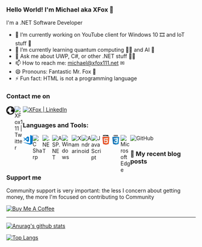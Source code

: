### Hello World! I'm Michael aka XFox 👋
I'm a .NET Software Developer

- 🔭 I’m currently working on YouTube client for Windows 10 🎞 and IoT stuff 🏡
- 🌱 I’m currently learning quantum computing 🎇✨ and AI 🤖
- 💬 Ask me about UWP, C#, or other .NET stuff 🐱‍🏍
- 📫 How to reach me: michael@xfox111.net ✉
- 😄 Pronouns: Fantastic Mr. Fox 🦊
- ⚡ Fun fact: HTML is not a programming language

### Contact me on
[<img align="left" alt="XFox111.NET | Website" width="22px" src="https://raw.githubusercontent.com/iconic/open-iconic/master/svg/globe.svg" />][website]
[<img align="left" alt="XFox111 | Twitter" width="22px" src="https://cdn.jsdelivr.net/npm/simple-icons@v3/icons/twitter.svg" />][twitter]
[<img alt="XFox | LinkedIn" width="22px" src="https://cdn.jsdelivr.net/npm/simple-icons@v3/icons/linkedin.svg" />][linkedin]

### Languages and Tools:

<img align="left" alt="Visual Studio Code" width="26px" src="https://raw.githubusercontent.com/github/explore/80688e429a7d4ef2fca1e82350fe8e3517d3494d/topics/visual-studio-code/visual-studio-code.png" />
<img align="left" alt="C Sharp" width="26px" src="https://xfox111.net/images/Badges/csharp.png" />
<img align="left" alt=".NET" width="26px" src="https://xfox111.net/images/Badges/dotnet.png" />
<img align="left" alt="ASP.NET" width="26px" src="https://xfox111.net/images/Badges/aspnet.png" />
<img align="left" alt="Windows" width="26px" src="https://xfox111.net/images/Badges/windows.png" />
<img align="left" alt="Xamarin" width="26px" src="https://xfox111.net/images/Badges/xamarin.png" />
<img align="left" alt="Android" width="26px" src="https://xfox111.net/images/Badges/android.png" />
<img align="left" alt="JavaScript" width="26px" src="https://xfox111.net/images/Badges/javascript.png" />
<img align="left" alt="HTML5" width="26px" src="https://raw.githubusercontent.com/github/explore/80688e429a7d4ef2fca1e82350fe8e3517d3494d/topics/html/html.png" />
<img align="left" alt="CSS3" width="26px" src="https://raw.githubusercontent.com/github/explore/80688e429a7d4ef2fca1e82350fe8e3517d3494d/topics/css/css.png" />
<img align="left" alt="Microsoft Edge" width="26px" src="https://xfox111.net/images/Badges/edge.png" />
<img alt="GitHub" width="26px" src="https://xfox111.net/images/Badges/github.png" />

### 📰 My recent blog posts
<!-- BLOG-POST-LIST:START -->
<!-- BLOG-POST-LIST:END -->

### Support me
Community support is very important: the less I concern about getting money, the more I'm focused on contributing to Community 

<a href="https://www.buymeacoffee.com/xfox111" target="_blank"><img src="https://cdn.buymeacoffee.com/buttons/lato-black.png" alt="Buy Me A Coffee" height="40"></a>

---

[![Anurag's github stats](https://github-readme-stats.vercel.app/api?username=xfox111&count_private=true&show_icons=true)](https://github.com/anuraghazra/github-readme-stats)

[![Top Langs](https://github-readme-stats.vercel.app/api/top-langs/?username=xfox111&layout=compact)](https://github.com/anuraghazra/github-readme-stats)

[website]: https://xfox111.net
[twitter]: https://twitter.com/xfox111
[linkedin]: https://linkedin.com/in/xfox
